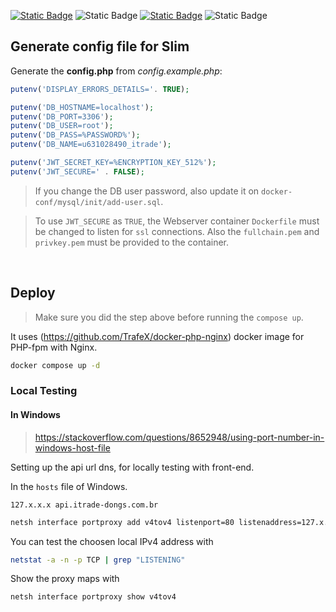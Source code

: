 [![Static Badge](https://img.shields.io/badge/license-Apache--2.0-brightgreen)](https://github.com/lfsc09/itrade-api/blob/main/LICENSE)
![Static Badge](https://img.shields.io/badge/docker--compose-3.9-blue)
[![Static Badge](https://img.shields.io/badge/trafex/php--nginx-latest-blue)](https://github.com/TrafeX/docker-php-nginx)
![Static Badge](https://img.shields.io/badge/mysql-latest-blue)

## Generate config file for Slim

Generate the **config.php** from _config.example.php_:

```php
putenv('DISPLAY_ERRORS_DETAILS='. TRUE);

putenv('DB_HOSTNAME=localhost');
putenv('DB_PORT=3306');
putenv('DB_USER=root');
putenv('DB_PASS=%PASSWORD%');
putenv('DB_NAME=u631028490_itrade');

putenv('JWT_SECRET_KEY=%ENCRYPTION_KEY_512%');
putenv('JWT_SECURE=' . FALSE);
```

> If you change the DB user password, also update it on `docker-conf/mysql/init/add-user.sql`.

> To use `JWT_SECURE` as `TRUE`, the Webserver container `Dockerfile` must be changed to listen for `ssl` connections. Also the `fullchain.pem` and `privkey.pem` must be provided to the container.

</br>

## Deploy

> Make sure you did the step above before running the `compose up`.

It uses (https://github.com/TrafeX/docker-php-nginx) docker image for PHP-fpm with Nginx.

```bash
docker compose up -d
```

### Local Testing

#### In Windows

> https://stackoverflow.com/questions/8652948/using-port-number-in-windows-host-file

Setting up the api url dns, for locally testing with front-end.

In the `hosts` file of Windows.

```properties
127.x.x.x api.itrade-dongs.com.br
```

```bash
netsh interface portproxy add v4tov4 listenport=80 listenaddress=127.x.x.x connectport=8001 connectaddress=192.168.0.4
```

You can test the choosen local IPv4 address with

```bash
netstat -a -n -p TCP | grep "LISTENING"
```

Show the proxy maps with

```bash
netsh interface portproxy show v4tov4
```
